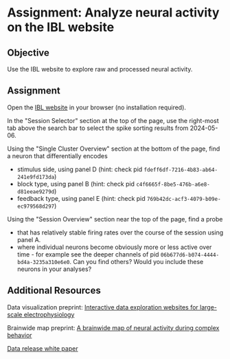 # Assignment: Analyze neural activity on the IBL website

## Objective

Use the IBL website to explore raw and processed neural activity.

## Assignment

Open the [IBL website](https://viz.internationalbrainlab.org/app) in your browser (no installation required).

In the "Session Selector" section at the top of the page, use the right-most tab above the search bar to select the spike sorting results from 2024-05-06.

Using the "Single Cluster Overview" section at the bottom of the page, find a neuron that differentially encodes
* stimulus side, using panel D (hint: check pid `fdeff6df-7216-4b83-ab64-241e9fd173da`)
* block type, using panel B (hint: check pid `c4f6665f-8be5-476b-a6e8-d81eeae9279d`)
* feedback type, using panel E (hint: check pid `769b42dc-acf3-4079-b09e-ec979568d297`)

Using the "Session Overview" section near the top of the page, find a probe
* that has relatively stable firing rates over the course of the session using panel A.
* where individual neurons become obviously more or less active over time - for example see the deeper channels of pid `06b677d6-b074-4444-bd4a-3235a310e6e0`. Can you find others? Would you include these neurons in your analyses?

## Additional Resources

Data visualization preprint: [Interactive data exploration websites for large-scale electrophysiology](https://www.biorxiv.org/content/biorxiv/early/2024/06/14/2024.06.07.597950.full.pdf)

Brainwide map preprint: [A brainwide map of neural activity during complex behavior](https://www.biorxiv.org/content/10.1101/2023.07.04.547681v2.full.pdf)

[Data release white paper](https://figshare.com/articles/preprint/Data_release_-_Brainwide_map_-_Q4_2022/21400815?file=49286065)

